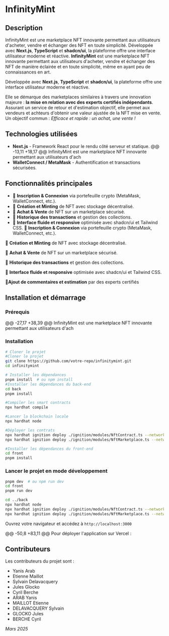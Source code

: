 # InfinityMint

## Description
InfinityMint est une marketplace NFT innovante permettant aux utilisateurs d'acheter, vendre et échanger des NFT en toute simplicité. Développée avec **Next.js**, **TypeScript** et **shadcn/ui**, la plateforme offre une interface utilisateur moderne et réactive.
**InfinityMint** est une marketplace NFT innovante permettant aux utilisateurs d'acheter, vendre et échanger des NFT de manière éclairée et en toute simplicité, même en ayant peu de connaissances en art.

Développée avec **Next.js**, **TypeScript** et **shadcn/ui**, la plateforme offre une interface utilisateur moderne et réactive.

Elle se démarque des marketplaces similaires à travers une innovation majeure : **la mise en relation avec des experts certifiés indépendants**. Assurant un service de retour et d'estimation objectif, elle permet aux vendeurs et achteurs d'obtenir une valeur ajustée de la NFT mise en vente.  
Un objectif commun : *Efficace et rapide : un achat, une vente !*

## Technologies utilisées
- **Next.js** - Framework React pour le rendu côté serveur et statique.
  @@ -13,11 +18,17 @@ InfinityMint est une marketplace NFT innovante permettant aux utilisateurs d'ach
- **WalletConnect / MetaMask** - Authentification et transactions sécurisées.

## Fonctionnalités principales
- 🔹 **Inscription & Connexion** via portefeuille crypto (MetaMask, WalletConnect, etc.).
- 🔹 **Création et Minting** de NFT avec stockage décentralisé.
- 🔹 **Achat & Vente** de NFT sur un marketplace sécurisé.
- 🔹 **Historique des transactions** et gestion des collections.
- 🔹 **Interface fluide et responsive** optimisée avec shadcn/ui et Tailwind CSS.
  🔹 **Inscription & Connexion** via portefeuille crypto (MetaMask, WalletConnect, etc.).

🔹 **Création et Minting** de NFT avec stockage décentralisé.

🔹 **Achat & Vente** de NFT sur un marketplace sécurisé.

🔹 **Historique des transactions** et gestion des collections.

🔹 **Interface fluide et responsive** optimisée avec shadcn/ui et Tailwind CSS.

🔹**Ajout de commentaires et estimation** par des experts certifiés

## Installation et démarrage
### Prérequis
@@ -27,17 +38,39 @@ InfinityMint est une marketplace NFT innovante permettant aux utilisateurs d'ach

### Installation
  ```sh
  # Cloner le projet
  #Cloner le projet
  git clone https://github.com/votre-repo/infinitymint.git
  cd infinitymint
 
  # Installer les dépendances
  pnpm install  # ou npm install
  #Installer les dépendances du back-end
  cd back
  pnpm install
  
  #Compiler les smart contracts
  npx hardhat compile
 
  #Lancer la blockchain locale
  npx hardhat node
 
  #Déployer les contrats
  npx hardhat ignition deploy ./ignition/modules/NftContract.ts --network localhost
  npx hardhat ignition deploy ./ignition/modules/NftMarketplace.ts --network localhost
 
  #Installer les dépendances du front-end
  cd front 
  pnpm install
  ```

### Lancer le projet en mode développement
  ```sh
  pnpm dev  # ou npm run dev
  cd front
  pnpm run dev
  
  cd ../back
  npx hardhat node
  npx hardhat ignition deploy ./ignition/modules/NftContract.ts --network localhost
  npx hardhat ignition deploy ./ignition/modules/NftMarketplace.ts --network localhost
 
  ```
Ouvrez votre navigateur et accédez à `http://localhost:3000`

@@ -50,8 +83,11 @@ Pour déployer l'application sur Vercel :

## Contributeurs
Les contributeurs du projet sont :
- Yanis Arab
- Etienne Maillot
- Sylvain Delavacquery
- Jules Glocko
- Cyril Berche
- ARAB Yanis
- MAILLOT Etienne
- DELAVACQUERY Sylvain
- GLOCKO Jules
- BERCHE Cyril


*Mars 2025*